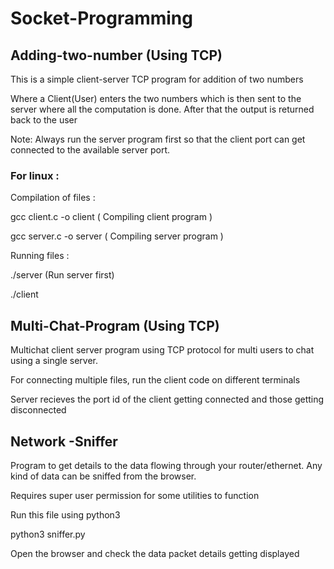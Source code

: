 # Socket-Programming

## Adding-two-number (Using TCP)

This is a simple client-server TCP program for addition of two numbers

Where a Client(User) enters the two numbers which is then sent to the server where all the computation is done. After that the output is returned back to the user

Note: Always run the server program first so that the client port can get connected to the available server port. 

### For linux : 

Compilation of files :

gcc client.c -o client ( Compiling client program ) 

gcc server.c -o server ( Compiling server program )

Running files :

./server (Run server first)

./client

## Multi-Chat-Program (Using TCP)

Multichat client server program using TCP protocol for multi users to chat using a single server. 

For connecting multiple files, run the client code on different terminals

Server recieves the port id of the client getting connected and those getting disconnected

## Network -Sniffer

Program to get details to the data flowing through your router/ethernet. Any kind of data can be sniffed from the browser.

Requires super user permission for some utilities to function

Run this file using python3 

python3 sniffer.py

Open the browser and check the data packet details getting displayed
